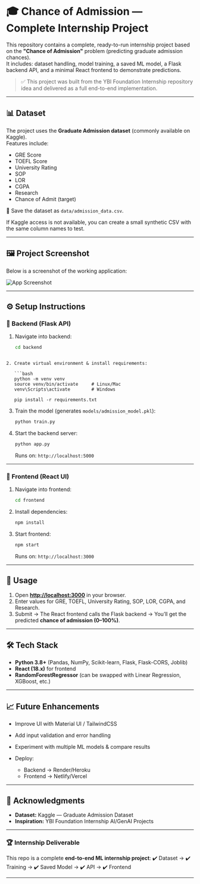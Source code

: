 
# 🎓 Chance of Admission — Complete Internship Project

This repository contains a complete, ready-to-run internship project based on the **"Chance of Admission"** problem (predicting graduate admission chances).  
It includes: dataset handling, model training, a saved ML model, a Flask backend API, and a minimal React frontend to demonstrate predictions.

> ✅ This project was built from the YBI Foundation Internship repository idea and delivered as a full end-to-end implementation.

---

## 📊 Dataset

The project uses the **Graduate Admission dataset** (commonly available on Kaggle).  
Features include:

- GRE Score  
- TOEFL Score  
- University Rating  
- SOP  
- LOR  
- CGPA  
- Research  
- Chance of Admit (target)  

📌 Save the dataset as `data/admission_data.csv`.

If Kaggle access is not available, you can create a small synthetic CSV with the same column names to test.

---

## 🖼️ Project Screenshot

Below is a screenshot of the working application:

![App Screenshot](./screenshot/1.png)

---

## ⚙️ Setup Instructions

### 🔹 Backend (Flask API)

1. Navigate into backend:
   ```bash
   cd backend
```

2. Create virtual environment & install requirements:

   ```bash
   python -m venv venv
   source venv/bin/activate     # Linux/Mac
   venv\Scripts\activate        # Windows

   pip install -r requirements.txt
   ```

3. Train the model (generates `models/admission_model.pkl`):

   ```bash
   python train.py
   ```

4. Start the backend server:

   ```bash
   python app.py
   ```

   Runs on: `http://localhost:5000`

---

### 🔹 Frontend (React UI)

1. Navigate into frontend:

   ```bash
   cd frontend
   ```

2. Install dependencies:

   ```bash
   npm install
   ```

3. Start frontend:

   ```bash
   npm start
   ```

   Runs on: `http://localhost:3000`

---

## 🚀 Usage

1. Open **[http://localhost:3000](http://localhost:3000)** in your browser.
2. Enter values for GRE, TOEFL, University Rating, SOP, LOR, CGPA, and Research.
3. Submit → The React frontend calls the Flask backend → You’ll get the predicted **chance of admission (0–100%)**.

---

## 🛠 Tech Stack

* **Python 3.8+** (Pandas, NumPy, Scikit-learn, Flask, Flask-CORS, Joblib)
* **React (18.x)** for frontend
* **RandomForestRegressor** (can be swapped with Linear Regression, XGBoost, etc.)

---

## 📈 Future Enhancements

* Improve UI with Material UI / TailwindCSS
* Add input validation and error handling
* Experiment with multiple ML models & compare results
* Deploy:

  * Backend → Render/Heroku
  * Frontend → Netlify/Vercel

---

## 🙌 Acknowledgments

* **Dataset:** Kaggle — Graduate Admission Dataset
* **Inspiration:** YBI Foundation Internship AI/GenAI Projects

---

### 🏆 Internship Deliverable

This repo is a complete **end-to-end ML internship project**:
✔️ Dataset → ✔️ Training → ✔️ Saved Model → ✔️ API → ✔️ Frontend

---

